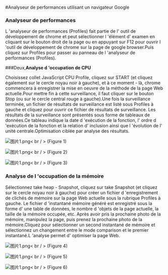 #Analyseur de performances utilisant un navigateur Google

### 

### **Analyseur de performances**

L 'analyseur de performances (Profiles) fait partie de l' outil de développement de chrome et peut sélectionner l 'élément d' examen en cliquant sur le bouton droit de la page ou en appuyant sur F12 pour ouvrir l 'outil de développement de chrome sur la page de google browser.Puis cliquez sur Profiles pour passer au panneau de l 'analyseur de performances (Profiles).



 



###Deux,**Analyse d 'occupation de CPU**

Choisissez collet JavaScript CPU Profile, cliquez sur START (et cliquez également sur le cercle noyau noir à gauche), et à ce moment - là, chrome commencera à enregistrer la mise en oeuvre de la méthode de la page Web actuelle.Pour mettre fin à cette surveillance, il faut cliquer sur le bouton Stop (ou sur le cercle central rouge à gauche).Une fois la surveillance terminée, un fichier de résultats de surveillance est listé sous Profiles à gauche et cliquez pour ouvrir ce fichier de résultats de surveillance.
Les résultats de la surveillance sont présentés sous forme de tableaux de données.Ce tableau indique la date d 'exécution de la fonction, l' ordre d 'exécution de la fonction et la relation d' inclusion ainsi que l 'évolution de l' unité centrale.Optimisation ciblée par analyse des résultats.

​![图片1.png](img/1.png)< br / >
(Figure 1)

​![图片1.png](img/2.png)< br / >
(Figure 2)

​![图片1.png](img/3.png)< br / >
(Figure 3)



 



### **Analyse de l 'occupation de la mémoire**

Sélectionnez take heap - Snapshot, cliquez sur take Snapshot (et cliquez sur le cercle noyau noir à gauche) pour créer un fichier d 'enregistrement de clichés de mémoire sur la page Web actuelle sous la rubrique Profiles à gauche.
Le fichier d 'instantané mémoire généré est enregistré sous la forme d' une table de données, le nombre d 'objets de la page actuelle, la taille de la mémoire occupée, etc.
Après avoir pris la prochaine photo de la mémoire, manipulez la page, puis prenez la prochaine photo de la mémoire.Cliquez pour sélectionner un second instantané de mémoire et sélectionnez un changement entre le mode comparison et le premier instantané.L 'analyse permet d' optimiser la page Web.

​![图片1.png](img/4.png)< br / >
(Figure 4)

​![图片1.png](img/5.png)< br / >
(Figure 5)

​![图片1.png](img/6.png)< br / >
(Figure 6)